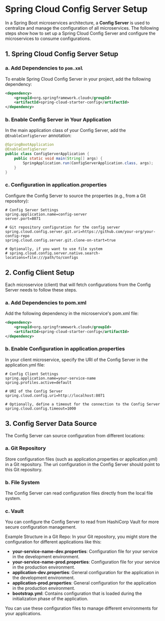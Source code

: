 # Spring Cloud Config Server Setup

In a Spring Boot microservices architecture, a **Config Server** is used to centralize and manage the configuration of all microservices. The following steps show how to set up a Spring Cloud Config Server and configure the microservices to consume configurations.

## 1. Spring Cloud Config Server Setup

### a. Add Dependencies to `pom.xml`

To enable Spring Cloud Config Server in your project, add the following dependency:

```xml
<dependency>
    <groupId>org.springframework.cloud</groupId>
    <artifactId>spring-cloud-starter-config</artifactId>
</dependency>
```
### b. Enable Config Server in Your Application
In the main application class of your Config Server, add the `@EnableConfigServer` annotation:
```java
@SpringBootApplication
@EnableConfigServer
public class ConfigServerApplication {
    public static void main(String[] args) {
        SpringApplication.run(ConfigServerApplication.class, args);
    }
}
```
### c. Configuration in application.properties
Configure the Config Server to source the properties (e.g., from a Git repository):
```properties
# Config Server Settings
spring.application.name=config-server
server.port=8071

# Git repository configuration for the config server
spring.cloud.config.server.git.uri=https://github.com/your-org/your-config-repo
spring.cloud.config.server.git.clone-on-start=true

# Optionally, if you want to use file system
# spring.cloud.config.server.native.search-locations=file:///path/to/configs
```
## 2. Config Client Setup
Each microservice (client) that will fetch configurations from the Config Server needs to follow these steps.

### a. Add Dependencies to pom.xml
Add the following dependency in the microservice's pom.xml file:
```xml
<dependency>
    <groupId>org.springframework.cloud</groupId>
    <artifactId>spring-cloud-starter-config</artifactId>
</dependency>
```
### b. Enable Configuration in application.properties
In your client microservice, specify the URI of the Config Server in the application.yml file:
```properties
# Config Client Settings
spring.application.name=your-service-name
spring.profiles.active=default

# URI of the Config Server
spring.cloud.config.uri=http://localhost:8071

# Optionally, define a timeout for the connection to the Config Server
spring.cloud.config.timeout=1000
```
## 3. Config Server Data Source
The Config Server can source configuration from different locations:

### a. Git Repository
Store configuration files (such as application.properties or application.yml) in a Git repository. The uri configuration in the Config Server should point to this Git repository.

### b. File System
The Config Server can read configuration files directly from the local file system.

### c. Vault
You can configure the Config Server to read from HashiCorp Vault for more secure configuration management.

Example Structure in a Git Repo:
In your Git repository, you might store the configuration for different applications like this:

- **your-service-name-dev.properties**: Configuration file for your service in the development environment.
- **your-service-name-prod.properties**: Configuration file for your service in the production environment.
- **application-dev.properties**: General configuration for the application in the development environment.
- **application-prod.properties**: General configuration for the application in the production environment.
- **bootstrap.yml**: Contains configuration that is loaded during the initialization phase of the application.

You can use these configuration files to manage different environments for your applications.
